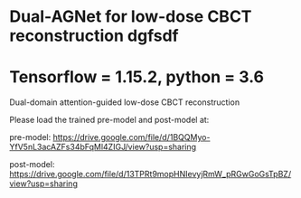 # Dual-AGNet for low-dose CBCT reconstruction dgfsdf
# Tensorflow = 1.15.2, python = 3.6
Dual-domain attention-guided low-dose CBCT reconstruction













Please load the trained pre-model and post-model at:

pre-model:  https://drive.google.com/file/d/1BQQMyo-YfV5nL3acAZFs34bFqMl4ZIGJ/view?usp=sharing

post-model: https://drive.google.com/file/d/13TPRt9mopHNIevyjRmW_pRGwGoGsTpBZ/view?usp=sharing
